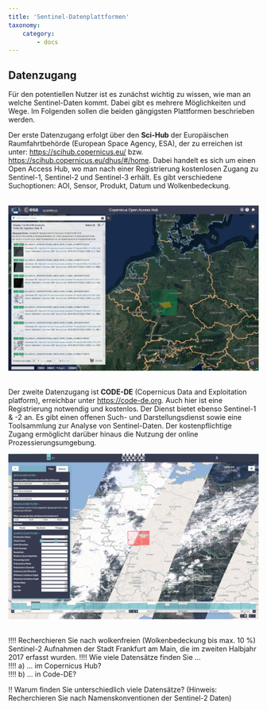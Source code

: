```yaml
---
title: 'Sentinel-Datenplattformen'
taxonomy:
    category:
        - docs
---
```


## Datenzugang

Für den potentiellen Nutzer ist es zunächst wichtig zu wissen, wie man an welche Sentinel-Daten kommt. Dabei gibt es mehrere Möglichkeiten und Wege. Im Folgenden sollen die beiden gängigsten Plattformen beschrieben werden.  

Der erste Datenzugang erfolgt über den __Sci-Hub__ der Europäischen Raumfahrtbehörde (European Space Agency, ESA), der zu erreichen ist unter: https://scihub.copernicus.eu/ bzw. https://scihub.copernicus.eu/dhus/#/home. Dabei handelt es sich um einen Open Access Hub, wo man nach einer Registrierung kostenlosen Zugang zu Sentinel-1, Sentinel-2 und Sentinel-3 erhält. Es gibt verschiedene Suchoptionen: AOI, Sensor, Produkt, Datum und Wolkenbedeckung. 
<br><br>

![scihub](scihub1.png?classes=caption "Datenzugang via ESA SciHub.")
<br><br>

Der zweite Datenzugang ist __CODE-DE__ (Copernicus Data and Exploitation platform), erreichbar unter https://code-de.org. Auch hier ist eine Registrierung notwendig und kostenlos. Der Dienst bietet ebenso Sentinel-1 & -2 an. Es gibt einen offenen Such- und Darstellungsdienst sowie eine Toolsammlung zur Analyse von Sentinel-Daten. Der kostenpflichtige Zugang ermöglicht darüber hinaus die Nutzung der online Prozessierungsumgebung.


![code-de](code-de.png?classes=caption "Datenzugang via CODE-DE.")
<br><br>

!!!! Recherchieren Sie nach wolkenfreien (Wolkenbedeckung bis max. 10 %) Sentinel-2 Aufnahmen der Stadt Frankfurt am Main, die im zweiten Halbjahr 2017 erfasst wurden. 
!!!! Wie viele Datensätze finden Sie …  
!!!!  a)	… im Copernicus Hub?  
!!!!  b)	… in Code-DE?   
 
!! Warum finden Sie unterschiedlich viele Datensätze? (Hinweis: Recherchieren Sie nach Namenskonventionen der Sentinel-2 Daten)

